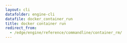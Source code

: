 ```yaml
---
layout: cli
datafolder: engine-cli
datafile: docker_container_run
title: docker container run
redirect_from:
  - /edge/engine/reference/commandline/container_rm/
---
```

<!--
This page is automatically generated from Docker's source code. If you want to
suggest a change to the text that appears here, open a ticket or pull request
in the source repository on GitHub:

https://github.com/docker/cli
-->

